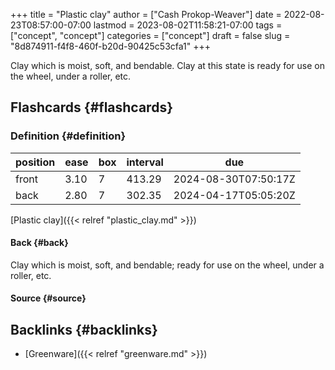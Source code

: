 +++
title = "Plastic clay"
author = ["Cash Prokop-Weaver"]
date = 2022-08-23T08:57:00-07:00
lastmod = 2023-08-02T11:58:21-07:00
tags = ["concept", "concept"]
categories = ["concept"]
draft = false
slug = "8d874911-f4f8-460f-b20d-90425c53cfa1"
+++

Clay which is moist, soft, and bendable. Clay at this state is ready for use on the wheel, under a roller, etc.


## Flashcards {#flashcards}


### Definition {#definition}

| position | ease | box | interval | due                  |
|----------|------|-----|----------|----------------------|
| front    | 3.10 | 7   | 413.29   | 2024-08-30T07:50:17Z |
| back     | 2.80 | 7   | 302.35   | 2024-04-17T05:05:20Z |

[Plastic clay]({{< relref "plastic_clay.md" >}})


#### Back {#back}

Clay which is moist, soft, and bendable; ready for use on the wheel, under a roller, etc.


#### Source {#source}


## Backlinks {#backlinks}

-   [Greenware]({{< relref "greenware.md" >}})
